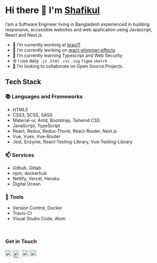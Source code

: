 # Hi there 👋 I'm [Shafikul](http://shafikul.me/)

I’am a Software Engineer living in Bangladesh experienced in building responsive, accessible websites and web application using Javascript, React and Next.js. 


- 🔭 I’m currently working at [bracIT](http://www.bracits.com/)
- 🔭 I’m currently working on [react-shimmer-effects](https://github.com/shafikulz/shimmer-react)
- 🌱 I’m currently learning Typescript and Web Security
- ⚙️ I use daily `.js` `.html` `.css` `.svg` `figma` `sketch`
- 👯 I’m looking to collaborate on Open Source Projects.



## Tech Stack
### 📚 Languages and Frameworks
- HTML5
- CSS3, SCSS, SASS
- Material-ui, Antd, Bootstrap, Tailwind CSS
- JavaScript, TypeScript
- React, Redux, Redux-Thunk, React-Router, Next.js
- Vue, Vuex, Vue-Router
- Jest, Enzyme, React-Testing-Library, Vue-Testing-Library


### 📫 Services
- Github, Gitlab
- npm, dockerhub
- Netlify, Vercel, Heroku
- Digital Ocean



### 🔧  Tools
- Version Control, Docker
- Travis-CI
- Visual Studio Code, Atom

<br/>



### Get in Touch
<a href="https://facebook.com/shafikulz" target="_blank">
  <img align="left" alt="Shafikul Islam - Facebook" width="22px" src="https://cdn.jsdelivr.net/npm/simple-icons@v3/icons/facebook.svg"/>
</a>
<a href="https://twitter.com/shafikulz" target="_blank">
  <img align="left" alt="Shafikul Islam - Twitter" width="26px" src="https://upload.wikimedia.org/wikipedia/sco/9/9f/Twitter_bird_logo_2012.svg"/>
</a>
<a href="https://linkedin.com/in/shafikulz" target="_blank">
  <img align="left" alt="Shafikul Islam - LinkedIn" width="22px" src="https://upload.wikimedia.org/wikipedia/commons/thumb/e/e9/Linkedin_icon.svg/256px-Linkedin_icon.svg.png"/>
</a>
<a href="https://dev.to/shafikulz" target="_blank">
  <img align="left"  alt="Shafikul Islam - DEV" src="https://d2fltix0v2e0sb.cloudfront.net/dev-badge.svg" width="20px">
</a>


